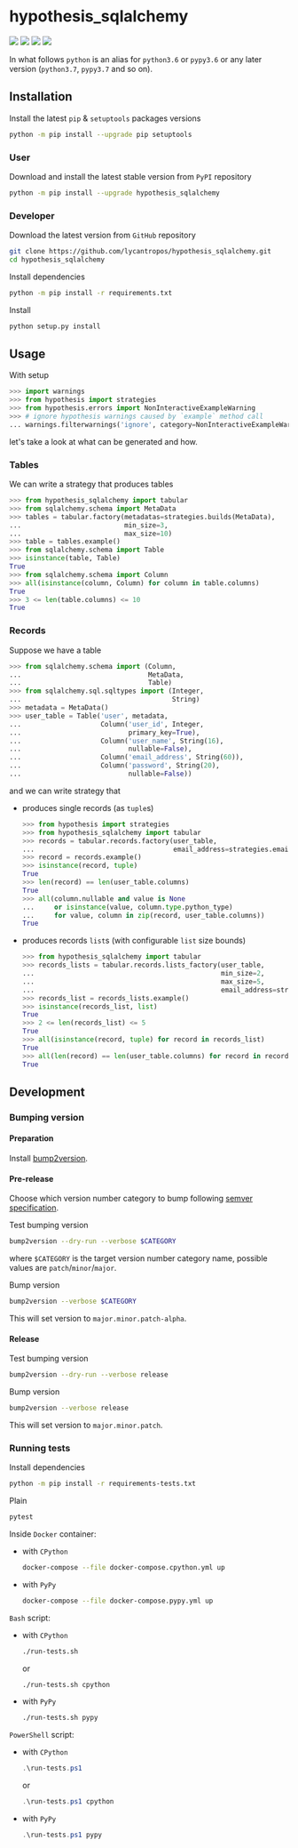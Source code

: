 hypothesis_sqlalchemy
=====================

[![](https://github.com/lycantropos/hypothesis_sqlalchemy/actions/workflows/ci.yml/badge.svg?branch=master)](https://github.com/lycantropos/hypothesis_sqlalchemy/actions/workflows/ci.yml "Github Actions")
[![](https://codecov.io/gh/lycantropos/hypothesis_sqlalchemy/branch/master/graph/badge.svg)](https://codecov.io/gh/lycantropos/hypothesis_sqlalchemy "Codecov")
[![](https://img.shields.io/github/license/lycantropos/hypothesis_sqlalchemy.svg)](https://github.com/lycantropos/hypothesis_sqlalchemy/blob/master/LICENSE "License")
[![](https://badge.fury.io/py/hypothesis-sqlalchemy.svg)](https://badge.fury.io/py/hypothesis-sqlalchemy "PyPI")

In what follows `python` is an alias for `python3.6` or `pypy3.6`
or any later version (`python3.7`, `pypy3.7` and so on).

Installation
------------

Install the latest `pip` & `setuptools` packages versions
```bash
python -m pip install --upgrade pip setuptools
```

### User

Download and install the latest stable version from `PyPI` repository
```bash
python -m pip install --upgrade hypothesis_sqlalchemy
```

### Developer

Download the latest version from `GitHub` repository
```bash
git clone https://github.com/lycantropos/hypothesis_sqlalchemy.git
cd hypothesis_sqlalchemy
```

Install dependencies
```bash
python -m pip install -r requirements.txt
```

Install
```bash
python setup.py install
```

Usage
-----

With setup
```python
>>> import warnings
>>> from hypothesis import strategies
>>> from hypothesis.errors import NonInteractiveExampleWarning
>>> # ignore hypothesis warnings caused by `example` method call
... warnings.filterwarnings('ignore', category=NonInteractiveExampleWarning)

```
let's take a look at what can be generated and how.

### Tables

We can write a strategy that produces tables
```python
>>> from hypothesis_sqlalchemy import tabular
>>> from sqlalchemy.schema import MetaData
>>> tables = tabular.factory(metadatas=strategies.builds(MetaData),
...                          min_size=3,
...                          max_size=10)
>>> table = tables.example()
>>> from sqlalchemy.schema import Table
>>> isinstance(table, Table)
True
>>> from sqlalchemy.schema import Column
>>> all(isinstance(column, Column) for column in table.columns)
True
>>> 3 <= len(table.columns) <= 10
True

```

### Records

Suppose we have a table
```python
>>> from sqlalchemy.schema import (Column,
...                                MetaData,
...                                Table)
>>> from sqlalchemy.sql.sqltypes import (Integer,
...                                      String)
>>> metadata = MetaData()
>>> user_table = Table('user', metadata,
...                    Column('user_id', Integer,
...                           primary_key=True),
...                    Column('user_name', String(16),
...                           nullable=False),
...                    Column('email_address', String(60)),
...                    Column('password', String(20),
...                           nullable=False))

```
and we can write strategy that
* produces single records (as `tuple`s)
    ```python
    >>> from hypothesis import strategies
    >>> from hypothesis_sqlalchemy import tabular
    >>> records = tabular.records.factory(user_table, 
    ...                                   email_address=strategies.emails())
    >>> record = records.example()
    >>> isinstance(record, tuple)
    True
    >>> len(record) == len(user_table.columns)
    True
    >>> all(column.nullable and value is None
    ...     or isinstance(value, column.type.python_type) 
    ...     for value, column in zip(record, user_table.columns))
    True
  
    ```
* produces records `list`s (with configurable `list` size bounds)
    ```python
    >>> from hypothesis_sqlalchemy import tabular
    >>> records_lists = tabular.records.lists_factory(user_table,
    ...                                               min_size=2,
    ...                                               max_size=5, 
    ...                                               email_address=strategies.emails())
    >>> records_list = records_lists.example()
    >>> isinstance(records_list, list)
    True
    >>> 2 <= len(records_list) <= 5
    True
    >>> all(isinstance(record, tuple) for record in records_list)
    True
    >>> all(len(record) == len(user_table.columns) for record in records_list)
    True

    ```

Development
-----------

### Bumping version

#### Preparation

Install
[bump2version](https://github.com/c4urself/bump2version#installation).

#### Pre-release

Choose which version number category to bump following [semver
specification](http://semver.org/).

Test bumping version
```bash
bump2version --dry-run --verbose $CATEGORY
```

where `$CATEGORY` is the target version number category name, possible
values are `patch`/`minor`/`major`.

Bump version
```bash
bump2version --verbose $CATEGORY
```

This will set version to `major.minor.patch-alpha`. 

#### Release

Test bumping version
```bash
bump2version --dry-run --verbose release
```

Bump version
```bash
bump2version --verbose release
```

This will set version to `major.minor.patch`.

### Running tests

Install dependencies
```bash
python -m pip install -r requirements-tests.txt
```

Plain
```bash
pytest
```

Inside `Docker` container:
- with `CPython`
  ```bash
  docker-compose --file docker-compose.cpython.yml up
  ```
- with `PyPy`
  ```bash
  docker-compose --file docker-compose.pypy.yml up
  ```

`Bash` script:
- with `CPython`
  ```bash
  ./run-tests.sh
  ```
  or
  ```bash
  ./run-tests.sh cpython
  ```

- with `PyPy`
  ```bash
  ./run-tests.sh pypy
  ```

`PowerShell` script:
- with `CPython`
  ```powershell
  .\run-tests.ps1
  ```
  or
  ```powershell
  .\run-tests.ps1 cpython
  ```
- with `PyPy`
  ```powershell
  .\run-tests.ps1 pypy
  ```
